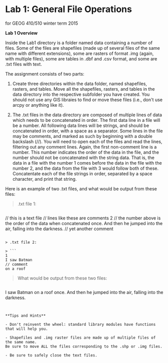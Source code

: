 Lab 1: General File Operations
==============================
for GEOG 410/510 winter term 2015


**Lab 1 Overview**

Inside the Lab1 directory is a folder named data containing a number of files.
Some of the files are shapefiles (made up of several files of the same name with different extensions),
some are rasters of format .img (again, with multiple files), some are tables in .dbf and .csv format,
and some are .txt files with text.

The assignment consists of two parts:

1) Create three directories within the data folder, named shapefiles, rasters, and tables.
Move all the shapefiles, rasters, and tables in the data directory into the respective
subfolder you have created. You should not use any GIS libraies to find or move these files
(i.e., don't use arcpy or anything like it).

2) The .txt files in the data directory are composed of multiple lines of data which needs to
be concatenated in order. The first data line in a file will be a number. All following data
lines will be strings, and should be concatenated in order, with a space as a separator. Some
lines in the file may be comments, and marked as such by beginning with a double backslash (//).
You will need to open each of the files and read the lines, filtering out any comment lines.
Again, the first non-comment line is a number. This number indicates the order of the data in
the file, and the number should not be concatenated with the string data. That is, the data in
a file with the number 1 comes before the data in the file with the number 2, and the data from
the file with 3 would follow both of these. Concatentate each of the file strings in order,
separated by a space character, and print that string.

Here is an example of two .txt files, and what would be output from these files:

> .txt file 1:

> ```
// this is a text file
// lines like these are comments
2
// the number above is the order of the data when concatenated
once. And then he jumped into the air,
falling into
the darkness.
// yet another comment
```

> .txt file 2:

> ```
1
I saw Batman
// comment
on a roof
```

> What would be output from these two files:

> ```
I saw Batman on a roof once. And then he jumped into the air, falling into the darkness.
```

  
**Tips and Hints**

- Don't reinvent the wheel: standard library modules have functions that will help you.

- Shapefiles and .img raster files are made up of multiple files of the same name.
Be sure to move ALL the files corresponding to the .shp or .img files.

- Be sure to safely close the text files.
